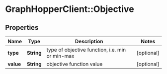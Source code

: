 # GraphHopperClient::Objective

## Properties
Name | Type | Description | Notes
------------ | ------------- | ------------- | -------------
**type** | **String** | type of objective function, i.e. min or min-max  | [optional] 
**value** | **String** | objective function value | [optional] 


